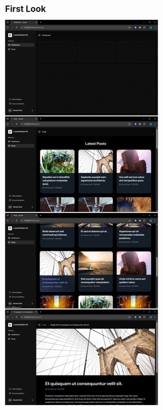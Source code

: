 # First Look
![Dashboard](public/images/dashboard.png)
![Posts Page](public/images/posts.png)
![Scrolled Post](public/images/posts-1.png)
![Single Post](public/images/single-post.png)

